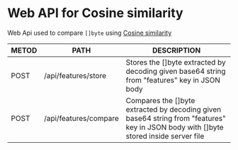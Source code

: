 # Web API for Cosine similarity

Web Api used to compare `[]byte` using [Cosine similarity](https://en.wikipedia.org/wiki/Cosine_similarity)

| METOD | PATH | DESCRIPTION |
| ----- | ---- | ----------- | 
| POST | /api/features/store | Stores the []byte extracted by decoding given base64 string from "features" key in JSON body | 
| POST | /api/features/compare | Compares the []byte extracted by decoding given base64 string from "features" key in JSON body with []byte stored inside server file| 